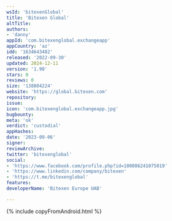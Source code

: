 ```yaml
---
wsId: 'bitexenGlobal'
title: 'Bitexen Global'
altTitle: 
authors:
- 'danny'
appId: 'com.bitexenglobal.exchangeapp'
appCountry: 'az'
idd: '1634643482'
released: '2022-09-30'
updated: 2024-12-11
version: '1.98'
stars: 0
reviews: 0
size: '138804224'
website: 'https://global.bitexen.com'
repository: 
issue: 
icon: 'com.bitexenglobal.exchangeapp.jpg'
bugbounty: 
meta: 'ok'
verdict: 'custodial'
appHashes: 
date: '2023-09-06'
signer: 
reviewArchive: 
twitter: 'bitexenglobal'
social:
- 'https://www.facebook.com/profile.php?id=100086241075019'
- 'https://www.linkedin.com/company/bitexen'
- 'https://t.me/bitexenglobal'
features: 
developerName: 'Bitexen Europe UAB'

---
```


{% include copyFromAndroid.html %}